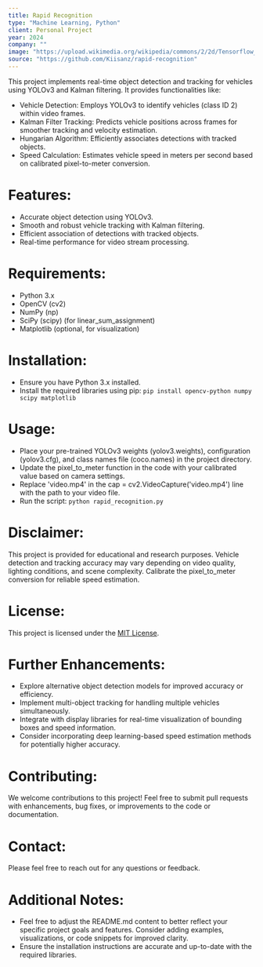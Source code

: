 ```yaml
---
title: Rapid Recognition
type: "Machine Learning, Python"
client: Personal Project
year: 2024
company: ""
image: "https://upload.wikimedia.org/wikipedia/commons/2/2d/Tensorflow_logo.svg"
source: "https://github.com/Kiisanz/rapid-recognition"
---
```


This project implements real-time object detection and tracking for vehicles using YOLOv3 and Kalman filtering. It provides functionalities like:

- Vehicle Detection: Employs YOLOv3 to identify vehicles (class ID 2) within video frames.
- Kalman Filter Tracking: Predicts vehicle positions across frames for smoother tracking and velocity estimation.
- Hungarian Algorithm: Efficiently associates detections with tracked objects.
- Speed Calculation: Estimates vehicle speed in meters per second based on calibrated pixel-to-meter conversion.

# Features:

- Accurate object detection using YOLOv3.
- Smooth and robust vehicle tracking with Kalman filtering.
- Efficient association of detections with tracked objects.
- Real-time performance for video stream processing.

# Requirements:

- Python 3.x
- OpenCV (cv2)
- NumPy (np)
- SciPy (scipy) (for linear_sum_assignment)
- Matplotlib (optional, for visualization)

# Installation:

- Ensure you have Python 3.x installed.
- Install the required libraries using pip:
  `pip install opencv-python numpy scipy matplotlib`

# Usage:

- Place your pre-trained YOLOv3 weights (yolov3.weights), configuration (yolov3.cfg), and class names file (coco.names) in the project directory.
- Update the pixel_to_meter function in the code with your calibrated value based on camera settings.
- Replace 'video.mp4' in the cap = cv2.VideoCapture('video.mp4') line with the path to your video file.
- Run the script:
  `python rapid_recognition.py`

# Disclaimer:

This project is provided for educational and research purposes. Vehicle detection and tracking accuracy may vary depending on video quality, lighting conditions, and scene complexity. Calibrate the pixel_to_meter conversion for reliable speed estimation.

# License:

This project is licensed under the [MIT License](License.txt).

# Further Enhancements:

- Explore alternative object detection models for improved accuracy or efficiency.
- Implement multi-object tracking for handling multiple vehicles simultaneously.
- Integrate with display libraries for real-time visualization of bounding boxes and speed information.
- Consider incorporating deep learning-based speed estimation methods for potentially higher accuracy.

# Contributing:

We welcome contributions to this project! Feel free to submit pull requests with enhancements, bug fixes, or improvements to the code or documentation.

# Contact:

Please feel free to reach out for any questions or feedback.

# Additional Notes:

- Feel free to adjust the README.md content to better reflect your specific project goals and features. Consider adding examples, visualizations, or code snippets for improved clarity.
- Ensure the installation instructions are accurate and up-to-date with the required libraries.
